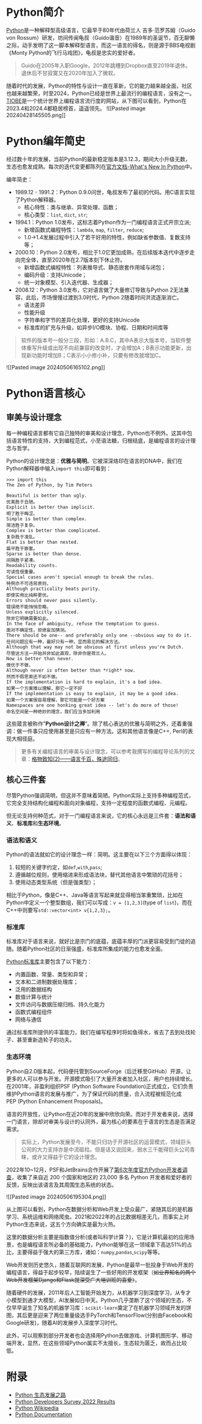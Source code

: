 # Python简介

[Python](https://en.wikipedia.org/wiki/Python_(programming_language))是一种解释型高级语言，它最早于80年代由荷兰人 吉多·范罗苏姆（Guido von Rossum）研发，坊间传闻龟叔（Guido谐音）在1989年的圣诞节，百无聊懒之际，动手发明了这一脚本解释型语言，而这一语言的得名，则是源于BBS电视剧《Monty Python的飞行马戏团》，龟叔是忠实的爱好者。

> Guido在2005年入职Google，2012年跳槽到Dropbox直至2019年退休。退休后不甘寂寞又在2020年加入了微软。

随着时代的发展，Python的特性与设计一直在革新，它的能力越来越全面，社区也越来越繁荣，时至2024，Python已经是世界上最流行的编程语言，没有之一。[TIOBE](https://www.tiobe.com/tiobe-index/)是一个统计世界上编程语言流行度的网站，从下图可以看到，Python在2023.4和2024.4都稳居榜首，遥遥领先。
![[Pasted image 20240428145505.png]]

# Python编年简史

经过数十年的发展，当前Python的最新稳定版本是3.12.3，期间大小升级无数，生态也愈发成熟。每次的迭代变更都陈列在[官方文档-What's New In Python](https://docs.python.org/3/whatsnew/index.html)中。

编年简史：
- 1989.12 - 1991.2：Python 0.9.0问世，龟叔发布了最初的代码。用C语言实现了Python解释器。
	- 核心特性：类与继承、异常处理、函数；
	- 核心类型：`list`, `dict`, `str`;
- 1994.1：Python 1.0发布，这标志着Python作为一门编程语言正式开宗立派;
	- 新增函数式编程特性：`lambda`, `map`, `filter`, `reduce`;
	- 1.0->1.4发展过程中引入了若干好用的特性，例如缺省参数值、复数支持等；
- 2000.10：Python 2.0发布，相比于1.0它更加成熟，在后续版本迭代中逐步走向完全体，直至2020年在2.7版本刻下休止符。
	- 新增函数式编程特性：列表推导式、静态嵌套作用域与闭包；
	- 编码升级：支持Unicode；
	- 统一对象模型、引入迭代器、生成器；
- 2008.12：Python 3.0发布，它对语言做了大量修订导致与Python 2无法兼容，此后，市场慢慢过渡到3.0时代，Python 2随着时间洪流逐渐消亡。
	- 语法差异
	- 性能升级
	- 字符串和字节的差异化处理，更好的支持Unicode
	- 标准库的扩充与升级，如异步I/O模块、协程、日期和时间库等
	
> 软件的版本号一般分三段，形如：A.B.C，其中A表示大版本号，当软件整体重写升级或出现不向前兼容的改变时，才会增加A；B表示功能更新，出现新功能时增加B；C表示小小修小补，只要有修改就增加C。

![[Pasted image 20240506165102.png]]
# Python语言核心

## 审美与设计理念

每一种编程语言都有它自己独特的审美和设计理念，Python也不例外。这其中包括语言特性的支持，大到编程范式，小至语法糖，归根结底，是编程语言的设计理念与哲学。

Python的设计理念是：**优雅与简明**。它被深深烙印在语言的DNA中，我们在Python解释器中输入`import this`即可看到：

```
>>> import this
The Zen of Python, by Tim Peters

Beautiful is better than ugly.
优美胜于丑陋。
Explicit is better than implicit.
明了胜于晦涩。
Simple is better than complex.
简洁胜于复杂。
Complex is better than complicated.
复杂胜于凌乱。
Flat is better than nested.
扁平胜于嵌套。
Sparse is better than dense.
间隔胜于紧凑。
Readability counts.
可读性很重要。
Special cases aren't special enough to break the rules.
特例亦不可违背原则，
Although practicality beats purity.
即使实用比纯粹更优。
Errors should never pass silently.
错误绝不能悄悄忽略，
Unless explicitly silenced.
除非它明确需要如此。
In the face of ambiguity, refuse the temptation to guess.
面对不确定性，拒绝妄加猜测。
There should be one-- and preferably only one --obvious way to do it.
任何问题应有一种，最好只有一种，显而易见的解决方法。
Although that way may not be obvious at first unless you're Dutch.
尽管这方法一开始并非如此直观，除非你是荷兰人。
Now is better than never.
做优于不做，
Although never is often better than *right* now.
然而不假思索还不如不做。
If the implementation is hard to explain, it's a bad idea.
如果一个方案难以理解，那它一定不好
If the implementation is easy to explain, it may be a good idea.
如果一个方案很容易理解，那它可能是一个好方案
Namespaces are one honking great idea -- let's do more of those!
命名空间是一种绝妙的理念，我们应当多加利用
```

这些箴言被称作”**Python设计之禅**“。除了核心表达的优雅与简明之外，还着重强调：做一件事只应使用甚至是只应有一种方法。这和其他语言像是C++, Perl的表现大相径庭。

> 更多有关编程语言的审美与设计理念，可以参考我撰写的编程导论系列的文章：[格物致知(2)——语言千百，殊途同归](https://r00tk1ts.github.io/2023/06/13/%E6%A0%BC%E7%89%A9%E8%87%B4%E7%9F%A5(2)%E2%80%94%E2%80%94%E8%AF%AD%E8%A8%80%E5%8D%83%E7%99%BE%EF%BC%8C%E6%AE%8A%E9%80%94%E5%90%8C%E5%BD%92/)。

## 核心三件套

尽管Python强调简明，但这并不意味着简陋。Python实际上支持多种编程范式，它完全支持结构化编程和面向对象编程，支持一定程度的函数式编程、元编程。

但无论支持何种范式，对于一门编程语言来说，它的核心永远是三件套：**语法和语义**、**标准库**和**生态环境**。

### 语法和语义

Python的语法就如它的设计理念一样：简明。这主要在以下三个方面得以体现：
1. 较短的关键字约定，如`def`,`with`,`pass`;
2. 遵循越位规则，使用缩进来形成语法块，替代其他语言中繁琐的花括号；
3. 使用动态类型系统（但是强类型）；

相比于Python，像是C++、Java等语言写起来就显得相当笨重繁琐，比如在Python中定义一个整型数组，我们可以写成：`v = [1,2,3]`(type of `list`)，而在C++中则要写`std::vector<int> v{1,2,3};`。

### 标准库

标准库对于语言来说，就好比是宗门的底蕴，底蕴丰厚的门派更容易受到门徒的追随。随着Python社区的日渐强盛，标准库所集成的能力也愈发全面。

[Python标准库](https://docs.python.org/3/library/index.html)主要包含了以下能力：

- 内置函数、常量、类型和异常；
- 文本和二进制数据处理库；
- 泛用的数据结构
- 数值计算与统计
- 文件访问与数据压缩归档、持久化能力
- 函数式编程组件
- 网络与通信

通过标准库所提供的丰富能力，我们在编写程序时将如鱼得水，省去了去到处找轮子、甚至重新造轮子的功夫。

### 生态环境

Python自2.0版本起，代码便托管到SourceForge（后迁移至GitHub）开源，让更多的人可以参与开发。开源模式吸引了大量开发者加入社区，用户也持续增长。在2001年，非盈利组织PSF (Python Software Foundation)正式成立，它们负责维护Python语言的发展与推广，为了保证代码的质量，合入流程被规范化成PEP (Python Enhancement Proposals)。

语言的开放性，让Python在近20年的发展中欣欣向荣。而对于开发者来说，选择一门语言，除却对审美与设计的认同外，最为核心的要素在于语言的生态是否满足需求。

 > 实际上，Python发展至今，不能只归功于开源社区的运营模式，领域巨头公司的大力支持亦是中流砥柱。但是话又说回来，弱水三千能得巨头公司青睐，或许又得益于它的设计理念。
 
2022年10~12月，PSF和JetBrains合作开展了[第6次年度官方Python开发者调查](https://lp.jetbrains.com/python-developers-survey-2022/)，收集了来自近 200 个国家和地区的 23,000 多名 Python 开发者和爱好者的反馈，反映出该语言及其周围生态系统的状态。

![[Pasted image 20240506195304.png]]

从上图可以看到，Python在数据分析和Web开发上受众最广，紧随其后的是机器学习、系统运维和网络爬虫。2021和2022年的占比数据相差无几，而事实上对Python生态来说，这五个方向确实是最为火热。

这里的数据分析主要是指数值分析(或者叫科学计算？)，它是计算机最初的应用场景，也是编程语言所必备的基础能力，Python能够在这一领域拿下高达51%的占比，主要得益于强大的第三方库，诸如：`numpy`,`pandas`,`scipy`等等。

Web开发则历史悠久，随着互联网的发展，Python是最早一批投身于Web开发的编程语言，得益于起步较早，陆续诞生了一些好用的开发框架（~~如业界知名的两个Web开发框架Django和Flask就深受广大培训班的喜爱）~~。

随着硬件的发展，2011年后人工智能开始发力，从机器学习到深度学习，从专才小模型到通才大模型，AI发展如日中天。Python几乎垄断了这个领域的生态，不仅早早诞生了知名的机器学习库：`scikit-learn`奠定了在机器学习领域开发的饼图，其后更是迎来了两位重量级选手PyTorch和TensorFlow(分别由Facebook和Google研发)，随着AI的发展步入深度学习时代。

此外，可以观察到部分开发者也会选择用Python去做游戏、计算机图形学、移动端开发，显然，在这些领域Python属实不太擅长，生态较为匮乏，故而占比较低。
 
# 附录

- [Python 生态发展之路](https://zhuanlan.zhihu.com/p/398406235)
- [Python Developers Survey 2022 Results](https://lp.jetbrains.com/python-developers-survey-2022/)
- [Python Wikipedia](https://en.wikipedia.org/wiki/Python_(programming_language))
- [Python Documentation](https://docs.python.org/3/library/index.html)